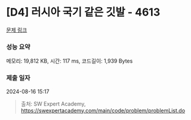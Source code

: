 # [D4] 러시아 국기 같은 깃발 - 4613 

[문제 링크](https://swexpertacademy.com/main/code/problem/problemDetail.do?contestProbId=AWQl9TIK8qoDFAXj) 

### 성능 요약

메모리: 19,812 KB, 시간: 117 ms, 코드길이: 1,939 Bytes

### 제출 일자

2024-08-16 15:17



> 출처: SW Expert Academy, https://swexpertacademy.com/main/code/problem/problemList.do